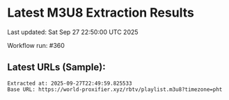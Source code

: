 # Latest M3U8 Extraction Results

Last updated: Sat Sep 27 22:50:00 UTC 2025

Workflow run: #360

## Latest URLs (Sample):
```
Extracted at: 2025-09-27T22:49:59.825533
Base URL: https://world-proxifier.xyz/rbtv/playlist.m3u8?timezone=pht

```
